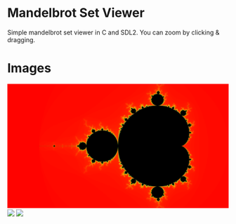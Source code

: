 # Mandelbrot Set Viewer

Simple mandelbrot set viewer in C and SDL2. You can zoom by clicking & dragging.

# Images

![](out/out_1616119648.png)
![](out_1616119671.png)
![](out_1616120195.png)

